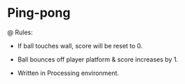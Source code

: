 # Ping-pong

@ Rules:
* If ball touches wall, score will be reset to 0.
* Ball bounces off player platform & score increases by 1.

* Written in Processing environment.
